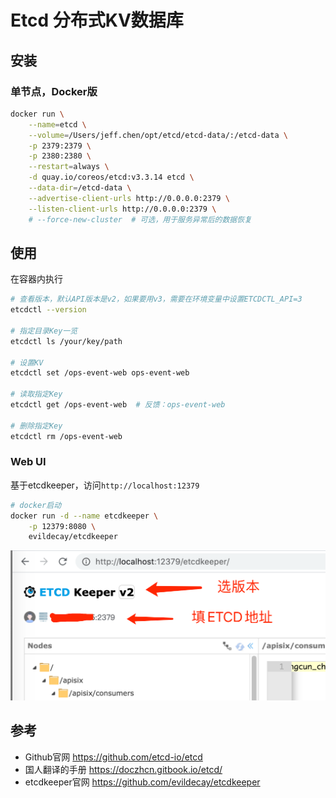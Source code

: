 # Etcd 分布式KV数据库

## 安装

### 单节点，Docker版

```bash
docker run \
	--name=etcd \
	--volume=/Users/jeff.chen/opt/etcd/etcd-data/:/etcd-data \
	-p 2379:2379 \
	-p 2380:2380 \
	--restart=always \
	-d quay.io/coreos/etcd:v3.3.14 etcd \
	--data-dir=/etcd-data \
	--advertise-client-urls http://0.0.0.0:2379 \
	--listen-client-urls http://0.0.0.0:2379 \
	# --force-new-cluster  # 可选，用于服务异常后的数据恢复
```

## 使用

在容器内执行

```bash
# 查看版本，默认API版本是v2，如果要用v3，需要在环境变量中设置ETCDCTL_API=3
etcdctl --version

# 指定目录Key一览
etcdctl ls /your/key/path

# 设置KV
etcdctl set /ops-event-web ops-event-web

# 读取指定Key
etcdctl get /ops-event-web  # 反馈：ops-event-web

# 删除指定Key
etcdctl rm /ops-event-web
```

### Web UI

基于etcdkeeper，访问`http://localhost:12379`

```bash
# docker启动
docker run -d --name etcdkeeper \
	-p 12379:8080 \
	evildecay/etcdkeeper
```

![ui效果](etcd_ui.png)

## 参考

* Github官网 <https://github.com/etcd-io/etcd>
* 国人翻译的手册 <https://doczhcn.gitbook.io/etcd/>
* etcdkeeper官网 <https://github.com/evildecay/etcdkeeper>
